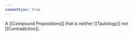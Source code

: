 ```yaml
---
usemathjax: true
---
```


A [[Compound Propositions]] that is neither [[Tautology]] nor [[Contradiction]].